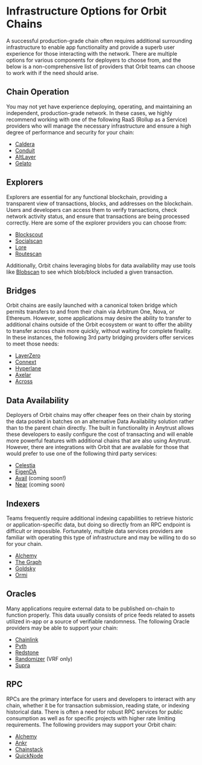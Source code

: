 # Infrastructure Options for Orbit Chains

A successful production-grade chain often requires additional surrounding infrastructure to enable app functionality and provide a superb user experience for those interacting with the network. There are multiple options for various components for deployers to choose from, and the below is a non-comprehensive list of providers that Orbit teams can choose to work with if the need should arise.

## Chain Operation

You may not yet have experience deploying, operating, and maintaining an independent, production-grade network. 
In these cases, we highly recommend working with one of the following RaaS (Rollup as a Service) providers who will manage the necessary infrastructure and ensure a high degree of performance and security for your chain:

- [Caldera](https://www.caldera.xyz/)
- [Conduit](https://conduit.xyz/)
- [AltLayer](https://altlayer.io/)
- [Gelato](https://www.gelato.network/)

## Explorers

Explorers are essential for any functional blockchain, providing a transparent view of transactions, blocks, and addresses on the blockchain. Users and developers can access them to verify transactions, check network activity status, and ensure that transactions are being processed correctly. Here are some of the explorer providers you can choose from:

- [Blockscout](https://www.blockscout.com/)
- [Socialscan](https://socialscan.io/)
- [Lore](https://www.lorescan.com/)
- [Routescan](https://routescan.io/)

Additionally, Orbit chains leveraging blobs for data availability may use tools like [Blobscan](https://blobscan.com/) to see which blob/block included a given transaction.


## Bridges

Orbit chains are easily launched with a canonical token bridge which permits transfers to and from their chain via Arbitrum One, Nova, or Ethereum. However, some applications may desire the ability to transfer to additional chains outside of the Orbit ecosystem or want to offer the ability to transfer across chain more quickly, without waiting for complete finality. In these instances, the following 3rd party bridging providers offer services to meet those needs:

- [LayerZero](https://layerzero.network/)
- [Connext](https://www.connext.network/)
- [Hyperlane](https://www.hyperlane.xyz/)
- [Axelar](https://axelar.network/)
- [Across](https://across.to/)

## Data Availability

Deployers of Orbit chains may offer cheaper fees on their chain by storing the data posted in batches on an alternative Data Availability solution rather than to the parent chain directly. The built in functionality in Anytrust allows these developers to easily configure the cost of transacting and will enable more powerful features with additional chains that are also using Anytrust. However, there are integrations with Orbit that are available for those that would prefer to use one of the following third party services:

- [Celestia](https://celestia.org/)
- [EigenDA](https://www.eigenlayer.xyz/)
- [Avail](https://www.availproject.org/) (coming soon!)
- [Near](https://near.org/data-availability) (coming soon)

## Indexers

Teams frequently require additional indexing capabilities to retrieve historic or application-specific data, but doing so directly from an RPC endpoint is difficult or impossible. Fortunately, multiple data services providers are familiar with operating this type of infrastructure and may be willing to do so for your chain.

- [Alchemy](https://www.alchemy.com/)
- [The Graph](https://thegraph.com/)
- [Goldsky](https://goldsky.com/)
- [Ormi](https://www.ormilabs.xyz/)

## Oracles

Many applications require external data to be published on-chain to function properly. This data usually consists of price feeds related to assets utilized in-app or a source of verifiable randomness. The following Oracle providers may be able to support your chain:

- [Chainlink](https://chain.link/)
- [Pyth](https://pyth.network/)
- [Redstone](https://redstone.finance/)
- [Randomizer](http://Randomizer.ai) (VRF only)
- [Supra](https://supra.com/)

## RPC

RPCs are the primary interface for users and developers to interact with any chain, whether it be for transaction submission, reading state, or indexing historical data. There is often a need for robust RPC services for public consumption as well as for specific projects with higher rate limiting requirements. The following providers may support your Orbit chain:

- [Alchemy](https://www.alchemy.com/)
- [Ankr](https://www.ankr.com/)
- [Chainstack](https://chainstack.com/)
- [QuickNode](https://www.quicknode.com/)